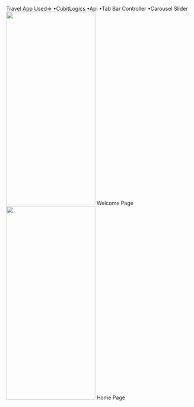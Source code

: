 Travel App
Used=>
•CubitLogics
•Api
•Tab Bar Controller
•Carousel Slider
<br>
<img src='https://user-images.githubusercontent.com/57865985/178956211-418ea9fb-e4f5-4fe1-827f-d2c83708d89c.png' width=240 height=520>
Welcome Page
<img src='https://user-images.githubusercontent.com/57865985/178956226-491fca49-796b-40b3-a8d0-8107064efa65.png' width=240 height=520>
Home Page
